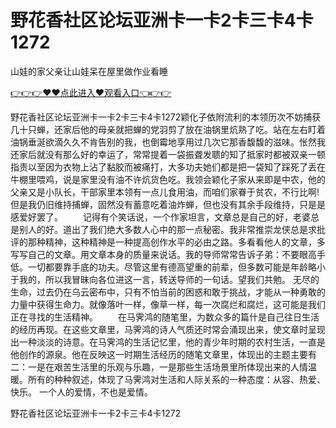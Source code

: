 # 野花香社区论坛亚洲卡一卡2卡三卡4卡1272
山娃的家父亲让山娃呆在屋里做作业看睡

<a href="https://github.com/zchuit/pxmid/issues/2">👉👉👉♥♥点此进入♥观看入口👈👉👉</a>

野花香社区论坛亚洲卡一卡2卡三卡4卡1272颖化子依附流利的本领历次不妨捕获几十只蝉，还家后他的母亲就把蝉的党羽剪了放在油锅里炕熟了吃。站在左右盯着油锅垂涎欲滴久久不肯告别的我，也倒霉地享用过几次它那香馥馥的滋味。怅然我还家后就没有那么好的幸运了，常常提着一袋振聋发聩的知了抵家时都被双亲一顿指责以至因为衣物上沾了黏胶而被痛打，大多功夫她们都是把一袋知了踩死了丢在牛棚里喂鸡，说是家里没有油不许炕货色吃。我领会颖化子家从来即是中农，他的父亲又是小队长，干部家里本领有一点儿食用油，而咱们家眷于贫农，不行比啊!但是我仍旧维持捕蝉，固然没有蓄意吃着油炸蝉，但也没有其余手段维持，只是是感爱好罢了。
　　记得有个笑话说，一个作家坦言，文章总是自己的好，老婆总是别人的好。道出了我们绝大多数人心中的那一点秘密。我非常推崇龙侠总是求批评的那种精神，这种精神是一种提高创作水平的必由之路。多看看他人的文章，多写写自己的文章。用文章本身的质量来说话。我的导师常常告诉子弟：不要眼高手低。一切都要靠手底的功夫。尽管这里有德高望重的前辈，但多数可能是年龄略小于我的，所以我冒昧向各位进这一言，转送导师的一句话。望我们共勉。
无尽的生命，过去仍在乌云密布中，只有不怕当前的困惑和敢于挑战，才能从一种勇敢的力量中获得生命力。就像落叶一样，像草一样，每一次腐烂和腐烂，这可能是我们正在寻找的生活精神。
　　在马霁鸿的随笔里，为数众多的篇什是自己往日生活的经历再现。在这些文章里，马霁鸿的诗人气质还时常会涌现出来，使文章时呈现出一种淡淡的诗意。在马霁鸿的生活记忆里，他的青少年时期的农村生活，一直是他创作的源泉。他在反映这一时期生活经历的随笔文章里，体现出的主题主要有二：一是在艰苦生活里的乐观与乐趣，一是那些生活场景里所体现出来的人情温暖。所有的种种叙述，体现了马霁鸿对生活和人际关系的一种态度：从容、热爱、快乐。
	一个人的爱情，不也是爱情。

野花香社区论坛亚洲卡一卡2卡三卡4卡1272

